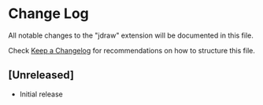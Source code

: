 # Change Log

All notable changes to the "jdraw" extension will be documented in this file.

Check [Keep a Changelog](http://keepachangelog.com/) for recommendations on how to structure this file.

## [Unreleased]

- Initial release